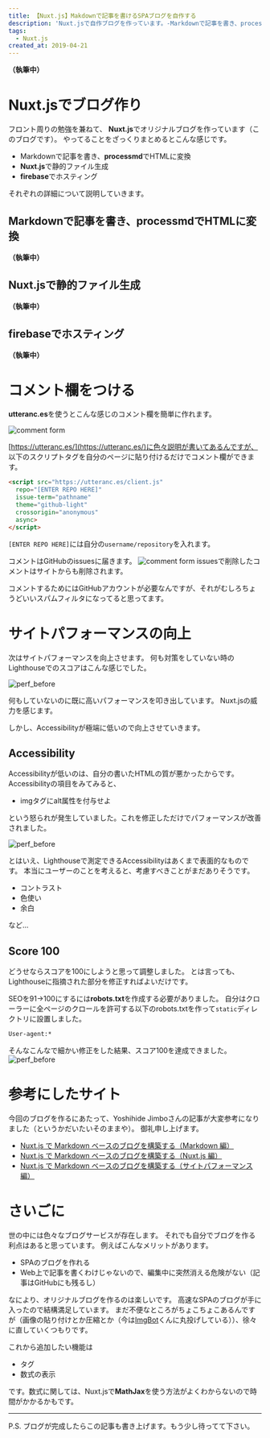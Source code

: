 ```yaml
---
title: 【Nuxt.js】Makdownで記事を書けるSPAブログを自作する
description: 'Nuxt.jsで自作ブログを作っています。-Markdownで記事を書き、processmdでHTMLに変換 -Nuxt.jsで静的ファイル生成 -firebaseでホスティング...'
tags:
  - Nuxt.js
created_at: 2019-04-21
---
```


**（執筆中）**

# Nuxt.jsでブログ作り
フロント周りの勉強を兼ねて、
**Nuxt.js**でオリジナルブログを作っています（このブログです）。
やってることをざっくりまとめるとこんな感じです。

- Markdownで記事を書き、**processmd**でHTMLに変換
- **Nuxt.js**で静的ファイル生成
- **firebase**でホスティング

それぞれの詳細について説明していきます。

## Markdownで記事を書き、**processmd**でHTMLに変換
**（執筆中）**
## **Nuxt.js**で静的ファイル生成
**（執筆中）**
## **firebase**でホスティング
**（執筆中）**


# コメント欄をつける
**utteranc.es**を使うとこんな感じのコメント欄を簡単に作れます。

![comment form](/posts_images/2019-04-21-nuxt_blog/comment.png)

[https://utteranc.es/](https://utteranc.es/)に色々説明が書いてあるんですが、
以下のスクリプトタグを自分のページに貼り付けるだけでコメント欄ができます。

```html
<script src="https://utteranc.es/client.js"
  repo="[ENTER REPO HERE]"
  issue-term="pathname"
  theme="github-light"
  crossorigin="anonymous"
  async>
</script>
```

`[ENTER REPO HERE]`には自分の`username/repository`を入れます。


コメントはGitHubのissuesに届きます。
![comment form](/posts_images/2019-04-21-nuxt_blog/comment_issues.png)
issuesで削除したコメントはサイトからも削除されます。

コメントするためにはGitHubアカウントが必要なんですが、それがむしろちょうどいいスパムフィルタになってると思ってます。

# サイトパフォーマンスの向上
次はサイトパフォーマンスを向上させます。
何も対策をしていない時のLighthouseでのスコアはこんな感じでした。

![perf_before](/posts_images/2019-04-21-nuxt_blog/perf_before.png)

何もしていないのに既に高いパフォーマンスを叩き出しています。
Nuxt.jsの威力を感じます。

しかし、Accessibilityが極端に低いので向上させていきます。

## Accessibility

Accessibilityが低いのは、自分の書いたHTMLの質が悪かったからです。Accessibilityの項目をみてみると、

- imgタグにalt属性を付与せよ

という怒られが発生していました。これを修正しただけでパフォーマンスが改善されました。

![perf_before](/posts_images/2019-04-21-nuxt_blog/perf_after.png)

とはいえ、Lighthouseで測定できるAccessibilityはあくまで表面的なものです。
本当にユーザーのことを考えると、考慮すべきことがまだありそうです。

- コントラスト
- 色使い
- 余白

など...

## Score 100
どうせならスコアを100にしようと思って調整しました。
とは言っても、Lighthouseに指摘された部分を修正すればよいだけです。

SEOを91->100にするには**robots.txt**を作成する必要がありました。
自分はクローラーに全ページのクロールを許可する以下のrobots.txtを作って`static`ディレクトリに設置しました。

```txt
User-agent:*
```

そんなこんなで細かい修正をした結果、スコア100を達成できました。
![perf_before](/posts_images/2019-04-21-nuxt_blog/perf_100.png)


# 参考にしたサイト

今回のブログを作るにあたって、Yoshihide Jimboさんの記事が大変参考になりました（というかだいたいそのままや）。
御礼申し上げます。

- [Nuxt.js で Markdown ベースのブログを構築する（Markdown 編）](https://jmblog.jp/posts/2018-01-17/build-a-blog-with-nuxtjs-and-markdown-1/)
- [Nuxt.js で Markdown ベースのブログを構築する（Nuxt.js 編）](https://jmblog.jp/posts/2018-01-18/build-a-blog-with-nuxtjs-and-markdown-2/)
- [Nuxt.js で Markdown ベースのブログを構築する（サイトパフォーマンス編）](https://jmblog.jp/posts/2018-01-24/build-a-blog-with-nuxtjs-and-markdown-3/)

# さいごに

世の中には色々なブログサービスが存在します。
それでも自分でブログを作る利点はあると思っています。
例えばこんなメリットがあります。

- SPAのブログを作れる
- Web上で記事を書くわけじゃないので、編集中に突然消える危険がない（記事はGitHubにも残るし）

なにより、オリジナルブログを作るのは楽しいです。
高速なSPAのブログが手に入ったので結構満足しています。
まだ不便なところがちょこちょこあるんですが（画像の貼り付けとか圧縮とか（今は[ImgBot](https://imgbot.net/)くんに丸投げしている））、徐々に直していくつもりです。


これから追加したい機能は

- タグ
- 数式の表示

です。数式に関しては、Nuxt.jsで**MathJax**を使う方法がよくわからないので時間がかかるかもです。

***

P.S. ブログが完成したらこの記事も書き上げます。もう少し待ってて下さい。
